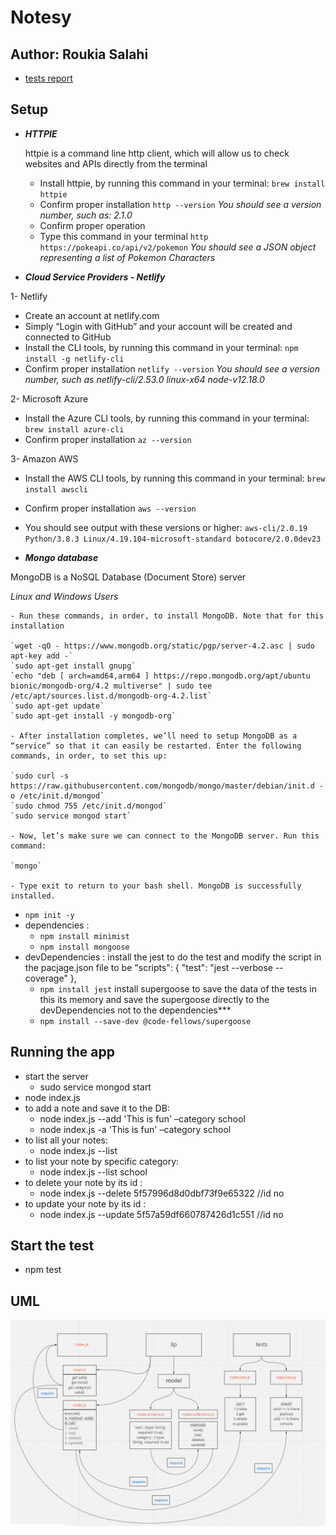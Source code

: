 # Notesy

## Author: Roukia Salahi

- [tests report](https://github.com/roukia-401-advanced-javascript/notes/actions)

## Setup

- ***HTTPIE***

  httpie is a command line http client, which will allow us to check websites and APIs directly from the terminal

   - Install httpie, by running this command in your terminal:
`brew install httpie`
   - Confirm proper installation
`http --version`
   *You should see a version number, such as: 2.1.0*
  - Confirm proper operation
  - Type this command in your terminal
`http https://pokeapi.co/api/v2/pokemon`
  *You should see a JSON object representing a list of Pokemon Characters*
  
 - ***Cloud Service Providers - Netlify***
 
 1- Netlify
   - Create an account at netlify.com
   - Simply “Login with GitHub” and your account will be created and connected to GitHub
   - Install the CLI tools, by running this command in your terminal:
       `npm install -g netlify-cli`
   - Confirm proper installation
       `netlify --version`
*You should see a version number, such as netlify-cli/2.53.0 linux-x64 node-v12.18.0*

 2- Microsoft Azure
 
- Install the Azure CLI tools, by running this command in your terminal:
`brew install azure-cli`
- Confirm proper installation
`az --version`

3- Amazon AWS

- Install the AWS CLI tools, by running this command in your terminal:
`brew install awscli`
- Confirm proper installation
`aws --version`
- You should see output with these versions or higher:
`aws-cli/2.0.19 Python/3.8.3 Linux/4.19.104-microsoft-standard botocore/2.0.0dev23`
  
 - ***Mongo database***
 
  MongoDB is a NoSQL Database (Document Store) server
  
  *Linux and Windows Users*
  
    - Run these commands, in order, to install MongoDB. Note that for this installation
    
    `wget -qO - https://www.mongodb.org/static/pgp/server-4.2.asc | sudo apt-key add -`
    `sudo apt-get install gnupg`
    `echo "deb [ arch=amd64,arm64 ] https://repo.mongodb.org/apt/ubuntu bionic/mongodb-org/4.2 multiverse" | sudo tee /etc/apt/sources.list.d/mongodb-org-4.2.list`
    `sudo apt-get update`
    `sudo apt-get install -y mongodb-org`
    
    - After installation completes, we’ll need to setup MongoDB as a “service” so that it can easily be restarted. Enter the following commands, in order, to set this up:
    
    `sudo curl -s https://raw.githubusercontent.com/mongodb/mongo/master/debian/init.d -o /etc/init.d/mongod`
    `sudo chmod 755 /etc/init.d/mongod`
    `sudo service mongod start`
    
    - Now, let’s make sure we can connect to the MongoDB server. Run this command:
    
    `mongo`
    
    - Type exit to return to your bash shell. MongoDB is successfully installed.
    
    

 - `npm init -y`
  - dependencies :
    - `npm install minimist`
    - `npm install mongoose`
  - devDependencies :
  install the jest to do the test and modify the script in the pacjage.json file to be "scripts": {
    "test": "jest --verbose --coverage"
  },
    - `npm install jest`
   install supergoose to save the data of the tests in this its memory and save the supergoose directly to the devDependencies not to the dependencies*** 
    - `npm install --save-dev @code-fellows/supergoose`



## Running the app 

- start the server
     - sudo service mongod start
- node index.js
- to add a note and save it to the DB:
  - node index.js --add 'This is fun' –category school
  - node index.js -a 'This is fun' –category school
- to list all your notes:
  - node index.js --list
- to list your note by specific category:
  - node index.js --list school
- to delete your note by its id :
  - node index.js --delete 5f57996d8d0dbf73f9e65322 //id no
- to update your note by its id :
  - node index.js --update 5f57a59df660787426d1c551 //id no


## Start the test

- npm test

## UML
![UML](/assets/uml.jpg)



